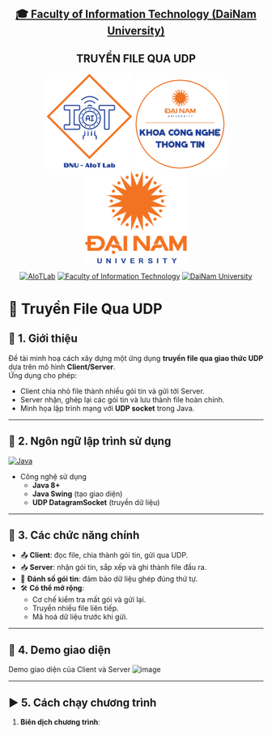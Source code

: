 <h2 align="center">
    <a href="https://dainam.edu.vn/vi/khoa-cong-nghe-thong-tin">
    🎓 Faculty of Information Technology (DaiNam University)
    </a>
</h2>
<h2 align="center">
   TRUYỀN FILE QUA UDP
</h2>
<div align="center">
    <p align="center">
        <img src="docs/aiotlab_logo.png" alt="AIoTLab Logo" width="170"/>
        <img src="docs/fitdnu_logo.png" alt="AIoTLab Logo" width="180"/>
        <img src="docs/dnu_logo.png" alt="DaiNam University Logo" width="200"/>
    </p>

[![AIoTLab](https://img.shields.io/badge/AIoTLab-green?style=for-the-badge)](https://www.facebook.com/DNUAIoTLab)
[![Faculty of Information Technology](https://img.shields.io/badge/Faculty%20of%20Information%20Technology-blue?style=for-the-badge)](https://dainam.edu.vn/vi/khoa-cong-nghe-thong-tin)
[![DaiNam University](https://img.shields.io/badge/DaiNam%20University-orange?style=for-the-badge)](https://dainam.edu.vn)

</div>

# 📡 Truyền File Qua UDP

## 📖 1. Giới thiệu
Đề tài minh hoạ cách xây dựng một ứng dụng **truyền file qua giao thức UDP** dựa trên mô hình **Client/Server**.  
Ứng dụng cho phép:
- Client chia nhỏ file thành nhiều gói tin và gửi tới Server.
- Server nhận, ghép lại các gói tin và lưu thành file hoàn chỉnh.
- Minh họa lập trình mạng với **UDP socket** trong Java.


---

## 🔧 2. Ngôn ngữ lập trình sử dụng
[![Java](https://img.shields.io/badge/Java-007396?style=for-the-badge&logo=java&logoColor=white)](https://www.java.com/)
- Công nghệ sử dụng
    - **Java 8+**
    - **Java Swing** (tạo giao diện)
    - **UDP DatagramSocket** (truyền dữ liệu)

---

## 🚀 3. Các chức năng chính
- 📤 **Client**: đọc file, chia thành gói tin, gửi qua UDP.
- 📥 **Server**: nhận gói tin, sắp xếp và ghi thành file đầu ra.
- 🔢 **Đánh số gói tin**: đảm bảo dữ liệu ghép đúng thứ tự.
- 🛠️ **Có thể mở rộng**:
  - Cơ chế kiểm tra mất gói và gửi lại.
  - Truyền nhiều file liên tiếp.
  - Mã hoá dữ liệu trước khi gửi.

---

## 📂 4. Demo giao diện
Demo giao diện của Client và Server
<img width="1788" height="626" alt="image" src="https://github.com/user-attachments/assets/92d7d8c2-1890-4678-8fd7-9f763f18a82c" />

---

## ▶️ 5. Cách chạy chương trình
1. **Biên dịch chương trình**:
   ```bash
   

